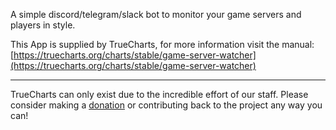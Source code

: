 A simple discord/telegram/slack bot to monitor your game servers and players in style.

This App is supplied by TrueCharts, for more information visit the manual: [https://truecharts.org/charts/stable/game-server-watcher](https://truecharts.org/charts/stable/game-server-watcher)

---

TrueCharts can only exist due to the incredible effort of our staff.
Please consider making a [donation](https://truecharts.org/sponsor) or contributing back to the project any way you can!
